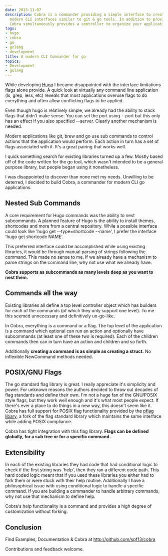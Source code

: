 ```yaml
---
date: 2013-11-07
description: Cobra is a commander providing a simple interface to create powerful
  modern CLI interfaces similar to git & go tools. In addition to providing an iterface,
  Cobra simultaneously provides a controller to organize your application code.
tags:
- hugo
- cobra
- go
- golang
- development
title: A modern CLI Commander for go
topics:
- Development
- golang
---
```


While developing [Hugo](http://hugo.spf13.com) I became disappointed
with the interface limitations flags alone provide. A quick look at
virtually any command line application (ls, grep, less, etc) reveals
that most applications overuse flags to do everything and often allow
conflicting flags to be applied.

Even though hugo is relatively simple, we already had the ability to
stack flags that didn't make sense. You can set the port using --port
but this only has an effect if you also specified --server. Clearly
another mechanism is needed.

Modern applications like git, brew and go use sub commands to control
actions that the application would perform. Each action in turn has a
set of flags associated with it. It's a great pairing that works well.

I quick something search for existing libraries turned up a few. Mostly
based off of the code written for the go tool, which wasn't intended to
be a general purpose library, but people began using it nonetheless.

I was disappointed to discover than none met my needs.
Unwilling to be deterred, I decided to build Cobra, a commander for
modern CLI go applications.

## Nested Sub Commands

A core requirement for Hugo commands was the ability to nest
subcommands. A planned feature of Hugo is the ability to install themes,
shortcodes and more from a central repository. While a possible
interface could look like 'hugo get --type=shortcode --name', I prefer
the interface 'hugo get shortcode NAME'.

This preferred interface could be accomplished while using existing
libraries, it would be through manual parsing of strings following the
command. This made no sense to me. If we already have a mechanism to
parse strings on the command line, why not use what we already have.

**Cobra supports as subcommands as many levels deep as you want to nest
them.**

## Commands all the way

Existing libraries all define a top level controller object which has
builders for each of the commands (of which they only support one
level). To me this seemed unnecessary and definitively un-go-like. 

In Cobra, everything is a command or a flag. The top level of the
application is a command which optional can run an action and optionally
have subcommands (at least one of these two is required). Each of the
children commands then can in turn have an action and children and so
forth.

Additionally **creating a command is as simple as creating a struct.** No
inflexible NewCommand methods needed.

## POSIX/GNU Flags

The go standard flag library is great. I really appreciate it's
simplicity and power. For unknown reasons the authors decided to throw
out decades of flag standards and define their own. I'm not a huge fan
of the GNU/POSIX style flags, but they work well enough and it's what
most people expect. If there's ever a place to do things in a new way,
this doesn't seem like it. Cobra has full support for POSIX flag
functionality provided by the [pflag
libary](https://github.com/ogier/pflag), a fork of the flag standard
library which maintains the same interface while adding POSIX
compliance.

Cobra has tight integration with this flag library. **Flags can be defined
globally, for a sub tree or for a specific command.**

## Extensibility

In each of the existing libraries they had code that had conditional
logic to check if the first string was 'help', then they ran a different
code path. This hard coded logic meant that if you used these libraries
you either had to fork them or were stuck with their help routine.
Additionally I have a philosophical issue with using conditional logic
to handle a specific command. If you are building a commander to handle
arbitrary commands, why not use that mechanism to define help.

Cobra's help functionality is a command and provides a high degree of
customization without forking.

## Conclusion

Find Examples, Documentation & Cobra at http://github.com/spf13/cobra

Contributions and feedback welcome.
